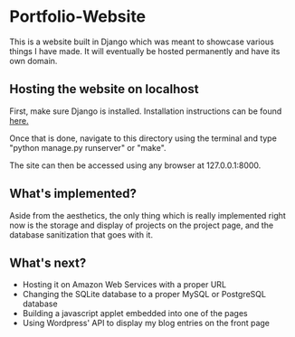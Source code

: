 # Portfolio-Website
This is a website built in Django which was meant to showcase various things I have made. It will eventually be hosted permanently and have its own domain.

## Hosting the website on localhost

First, make sure Django is installed. Installation instructions can be found [here.](https://www.djangoproject.com/download/)

Once that is done, navigate to this directory using the terminal and type "python manage.py runserver" or "make".

The site can then be accessed using any browser at 127.0.0.1:8000.

## What's implemented?

Aside from the aesthetics, the only thing which is really implemented right now is the storage and display of projects on the project page, and the database sanitization that goes with it.

## What's next?

* Hosting it on Amazon Web Services with a proper URL
* Changing the SQLite database to a proper MySQL or PostgreSQL database
* Building a javascript applet embedded into one of the pages
* Using Wordpress' API to display my blog entries on the front page